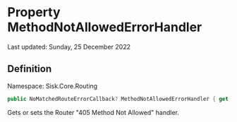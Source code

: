 # Property MethodNotAllowedErrorHandler
Last updated: Sunday, 25 December 2022

## Definition
Namespace: Sisk.Core.Routing

```csharp
public NoMatchedRouteErrorCallback? MethodNotAllowedErrorHandler { get; set; }
```

Gets or sets the Router "405 Method Not Allowed" handler.


